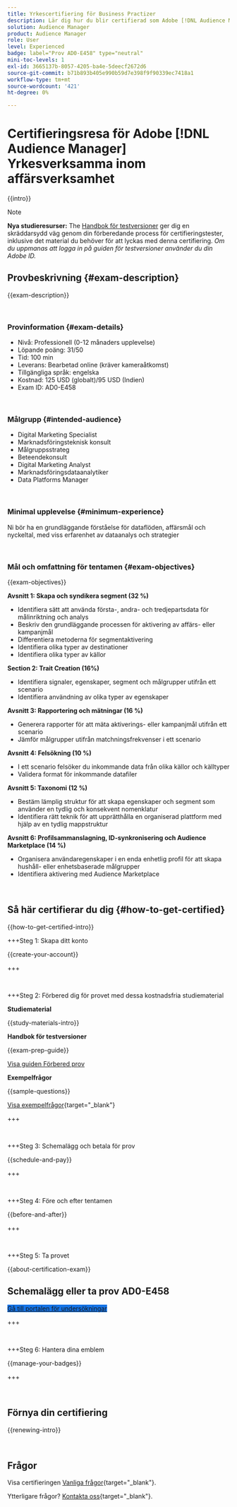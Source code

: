 ```yaml
---
title: Yrkescertifiering för Business Practizer
description: Lär dig hur du blir certifierad som Adobe [!DNL Audience Manager] Yrkesverksamma inom affärsverksamhet.
solution: Audience Manager
product: Audience Manager
role: User
level: Experienced
badge: label="Prov AD0-E458" type="neutral"
mini-toc-levels: 1
exl-id: 3665137b-8057-4205-ba4e-5deecf2672d6
source-git-commit: b71b893b405e990b59d7e398f9f90339ec7418a1
workflow-type: tm+mt
source-wordcount: '421'
ht-degree: 0%

---
```


# Certifieringsresa för Adobe [!DNL Audience Manager] Yrkesverksamma inom affärsverksamhet

{{intro}}

>[!NOTE]
>
>**Nya studieresurser:** The [Handbok för testversioner](https://app.rockinfo.com/courses/245) ger dig en skräddarsydd väg genom din förberedande process för certifieringstester, inklusive det material du behöver för att lyckas med denna certifiering. _Om du uppmanas att logga in på guiden för testversioner använder du din Adobe ID._

## Provbeskrivning {#exam-description}

{{exam-description}}

<br>

### Provinformation {#exam-details}

* Nivå: Professionell (0-12 månaders upplevelse)
* Löpande poäng: 31/50
* Tid: 100 min
* Leverans: Bearbetad online (kräver kameraåtkomst)
* Tillgängliga språk: engelska
* Kostnad: 125 USD (globalt)/95 USD (Indien)
* Exam ID: AD0-E458

<br>

### Målgrupp {#intended-audience}

* Digital Marketing Specialist
* Marknadsföringsteknisk konsult
* Målgruppsstrateg
* Beteendekonsult
* Digital Marketing Analyst
* Marknadsföringsdataanalytiker
* Data Platforms Manager

<br>

### Minimal upplevelse {#minimum-experience}

Ni bör ha en grundläggande förståelse för dataflöden, affärsmål och nyckeltal, med viss erfarenhet av dataanalys och strategier

<br>

### Mål och omfattning för tentamen {#exam-objectives}

{{exam-objectives}}

**Avsnitt 1: Skapa och syndikera segment (32 %)**

* Identifiera sätt att använda första-, andra- och tredjepartsdata för målinriktning och analys
* Beskriv den grundläggande processen för aktivering av affärs- eller kampanjmål
* Differentiera metoderna för segmentaktivering
* Identifiera olika typer av destinationer
* Identifiera olika typer av källor

**Section 2: Trait Creation (16%)**

* Identifiera signaler, egenskaper, segment och målgrupper utifrån ett scenario
* Identifiera användning av olika typer av egenskaper

**Avsnitt 3: Rapportering och mätningar (16 %)**

* Generera rapporter för att mäta aktiverings- eller kampanjmål utifrån ett scenario
* Jämför målgrupper utifrån matchningsfrekvenser i ett scenario

**Avsnitt 4: Felsökning (10 %)**

* I ett scenario felsöker du inkommande data från olika källor och källtyper
* Validera format för inkommande datafiler

**Avsnitt 5: Taxonomi (12 %)**

* Bestäm lämplig struktur för att skapa egenskaper och segment som använder en tydlig och konsekvent nomenklatur
* Identifiera rätt teknik för att upprätthålla en organiserad plattform med hjälp av en tydlig mappstruktur

**Avsnitt 6: Profilsammanslagning, ID-synkronisering och Audience Marketplace (14 %)**

* Organisera användaregenskaper i en enda enhetlig profil för att skapa hushåll- eller enhetsbaserade målgrupper
* Identifiera aktivering med Audience Marketplace

<br>

## Så här certifierar du dig {#how-to-get-certified}

{{how-to-get-certified-intro}}

+++Steg 1: Skapa ditt konto

{{create-your-account}}

+++

<br>

+++Steg 2: Förbered dig för provet med dessa kostnadsfria studiematerial

**Studiematerial**

{{study-materials-intro}}

**Handbok för testversioner**

{{exam-prep-guide}}

[Visa guiden Förbered prov](https://app.rockinfo.com/courses/245)

**Exempelfrågor**

{{sample-questions}}

[Visa exempelfrågor](https://scorpion.caveon.com/launchpad/ad0-e458-adobe-audience-manager-business-practitioner-professional-copy-dvaivw){target="_blank"}

+++

<br>

+++Steg 3: Schemalägg och betala för prov

{{schedule-and-pay}}

+++

<br>

+++Steg 4: Före och efter tentamen

{{before-and-after}}

+++

<br>

+++Steg 5: Ta provet

{{about-certification-exam}}

## Schemalägg eller ta prov AD0-E458

<a href="https://www.certmetrics.com/adobe/candidate/examity_sso.aspx?eid=AD0-E458" target="_blank" class="spectrum-Button spectrum-Button--fill spectrum-Button--accent spectrum-Button--sizeM is-margin-bottom-big-big at-element-click-tracking" style="background-color:#1473E6">

<span class="spectrum-Button-label has-no-wrap">
   Gå till portalen för undersökningar
</span>
</a>

+++

<br>

+++Steg 6: Hantera dina emblem

{{manage-your-badges}}

+++

<br>

## Förnya din certifiering

{{renewing-intro}}

<br>

## Frågor

Visa certifieringen [Vanliga frågor](https://experienceleague.adobe.com/docs/certification/certification/faq.html){target="_blank"}.

Ytterligare frågor? [Kontakta oss](mailto:certif@adobe.com){target="_blank"}.

